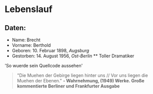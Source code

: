# Lebenslauf
## Daten:
* Name: Brecht
* Vorname: Berthold
* Geboren: 10. Februar 1898, _Augsburg_
* Gestorben: 14. August 1956, _Ost-Berlin_
  ** Toller Dramatiker 

'So wuerde sein Quellcode aussehen'
> "Die Muehen der Gebirge liegen hinter uns // Vor uns liegen die Muehen der Ebenen."
__- Wahrnehmung, (1949) Werke. Große kommentierte Berliner und Frankfurter Ausgabe__
